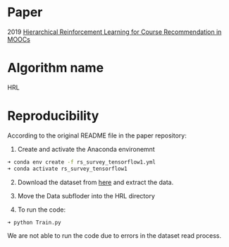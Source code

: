 # Paper
2019 [Hierarchical Reinforcement Learning for Course Recommendation in MOOCs](https://ojs.aaai.org/index.php/AAAI/article/view/3815)

# Algorithm name
HRL

# Reproducibility
According to the original README file in the paper repository:

1. Create and activate the Anaconda environemnt 
```bash
➜ conda env create -f rs_survey_tensorflow1.yml
➜ conda activate rs_survey_tensorflow1
```

2. Download the dataset from [here](http://moocdata.cn/data/course-recommendation) and extract the data.
   
3. Move the Data subfloder into the HRL directory

4. To run the code:
```bash
➜ python Train.py
```

We are not able to run the code due to errors in the dataset read process.
